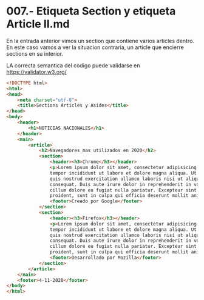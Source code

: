 007.- Etiqueta Section y etiqueta Article II.md
===

En la entrada anterior vimos un section que contiene varios articles dentro. En este caso vamos a ver la situacion contraria, un article que encierre sections en su interior.

LA correcta semantica del codigo puede validarse en
https://validator.w3.org/   

```html
<!DOCTYPE html>
<html>
<head>
    <meta charset="utf-8">
    <title>Sections Articles y Asides</title>
</head>
<body>
    <header>
        <h1>NOTICIAS NACIONALES</h1>
    </header>
    <main>
        <article>
            <h2>Navegadores mas utilizados en 2020</h2>
            <section>
                <header><h3>Chrome</h3></header>
                <p>Lorem ipsum dolor sit amet, consectetur adipisicing elit, sed do eiusmod
                tempor incididunt ut labore et dolore magna aliqua. Ut enim ad minim veniam,
                quis nostrud exercitation ullamco laboris nisi ut aliquip ex ea commodo
                consequat. Duis aute irure dolor in reprehenderit in voluptate velit esse
                cillum dolore eu fugiat nulla pariatur. Excepteur sint occaecat cupidatat non
                proident, sunt in culpa qui officia deserunt mollit anim id est laborum.</p>
                <footer>Creado por Google</footer>
            </section>
            <section>
                <header><h3>Firefox</h3></header>
                <p>Lorem ipsum dolor sit amet, consectetur adipisicing elit, sed do eiusmod
                tempor incididunt ut labore et dolore magna aliqua. Ut enim ad minim veniam,
                quis nostrud exercitation ullamco laboris nisi ut aliquip ex ea commodo
                consequat. Duis aute irure dolor in reprehenderit in voluptate velit esse
                cillum dolore eu fugiat nulla pariatur. Excepteur sint occaecat cupidatat non
                proident, sunt in culpa qui officia deserunt mollit anim id est laborum.</p>
                <footer>Desarrollado por Mozilla</footer>
            </section>
        </article>        
    </main>
    <footer>4-11-2020</footer>
</body>
</html>
```

